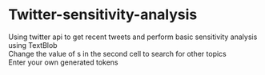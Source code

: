 # Twitter-sensitivity-analysis
Using twitter api to get recent tweets and perform basic sensitivity analysis using TextBlob  
Change the value of s in the second cell to search for other topics  
Enter your own generated tokens
